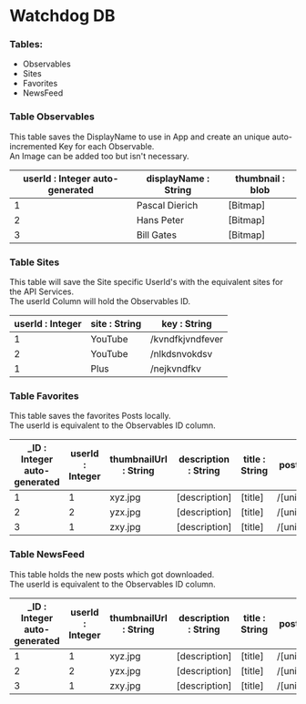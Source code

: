 # Watchdog DB

### Tables:

* Observables
* Sites
* Favorites
* NewsFeed

### Table Observables

This table saves the DisplayName to use in App and create an
unique auto-incremented Key for each Observable. <br>
An Image can be added too but isn't necessary.
<p>

|  userId : Integer auto-generated |  displayName : String | thumbnail : blob |
|----------------------------------|-----------------------|------------------|
| 1                                | Pascal Dierich        | [Bitmap]         |
| 2                                | Hans Peter            | [Bitmap]         |
| 3                                | Bill Gates            | [Bitmap]         |

### Table Sites

This table will save the Site specific UserId's with the equivalent sites for the
API Services. <br>
The userId Column will hold the Observables ID.
<p>

|  userId : Integer |  site : String | key : String     |
|-------------------|----------------|------------------|
| 1                 | YouTube        | /kvndfkjvndfever |
| 2                 | YouTube        | /nlkdsnvokdsv    |
| 1                 | Plus           | /nejkvndfkv      |

### Table Favorites

This table saves the favorites Posts locally. <br>
The userId is equivalent to the Observables ID column.
<p>

|  _ID : Integer auto-generated | userId : Integer  | thumbnailUrl : String | description : String | title : String | postId : String | site : String    | timeSaved : timestamp auto-generated |
|-------------------------------|-------------------|-----------------------|----------------------|----------------|-----------------|------------------|--------------------------------------|
| 1                             | 1                 | xyz.jpg               | [description]        | [title]        | /[uniquePostId] | YouTube          | [timestamp]                          |
| 2                             | 2                 | yzx.jpg               | [description]        | [title]        | /[uniquePostId] | Plus             | [timestamp]                          |
| 3                             | 1                 | zxy.jpg               | [description]        | [title]        | /[uniquePostId] | YouTube          | [timestamp]                          |

### Table NewsFeed

This table holds the new posts which got downloaded. <br>
The userId is equivalent to the Observables ID column.
<p>

|  _ID : Integer auto-generated | userId : Integer  | thumbnailUrl : String | description : String | title : String | postId : String | site : String    | timeDownloaded : timestamp auto-generated |
|-------------------------------|-------------------|-----------------------|----------------------|----------------|-----------------|------------------|-------------------------------------------|
| 1                             | 1                 | xyz.jpg               | [description]        | [title]        | /[uniquePostId] | YouTube          | [timestamp]                               |
| 2                             | 2                 | yzx.jpg               | [description]        | [title]        | /[uniquePostId] | Plus             | [timestamp]                               |
| 3                             | 1                 | zxy.jpg               | [description]        | [title]        | /[uniquePostId] | YouTube          | [timestamp]                               |